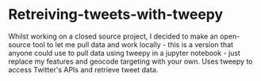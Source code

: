# Retreiving-tweets-with-tweepy
Whilst working on a closed source project, I decided to make an open-source tool to let me pull data and work locally - this is a version that anyone could use to pull data using tweepy in a jupyter notebook - just replace my features and geocode targeting with your own. Uses tweepy to access Twitter's APIs and retrieve tweet data. 
